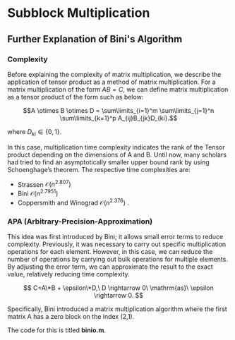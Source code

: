 # Subblock Multiplication

## Further Explanation of Bini's Algorithm 
### Complexity

Before explaining the complexity of matrix multiplication, we describe the application of tensor product as a method of matrix multiplication. For a matrix multiplication of the form $AB=C$, we can define matrix multiplication as a tensor product of the form such as below:

$$A \otimes B \otimes D = \sum\limits_{i=1}^m \sum\limits_{j=1}^n \sum\limits_{k=1}^p A_{ij}B_{jk}D_{ki}.$$

where $D_{ki} \in \{0,1\}$.

In this case, multiplication time complexity indicates the rank of the Tensor product depending on the dimensions of A and B. Until now, many scholars had tried to find an asymptotically  smaller upper bound rank by using Schoenghage’s theorem. The respective time complexities are:
 - Strassen $\mathcal{O}(n^{2.807})$
 - Bini $\mathcal{O}(n^{2.7951})$
 - Coppersmith and Winograd $\mathcal{O}(n^{2.376})$ .


### APA (Arbitrary-Precision-Approximation)
This idea was first introduced by Bini; it allows small error terms to reduce complexity. Previously, it was necessary to carry out specific multiplication operations for each element. However, in this case, we can reduce the number of operations by carrying out bulk operations for multiple elements. By adjusting the error term, we can approximate the result to the exact value, relatively reducing time complexity. 

$$ C=A\*B + \epsilon\*D,\ D \rightarrow 0\ \mathrm{as}\ \epsilon \rightarrow 0. $$

Specifically, Bini introduced a matrix multiplication algorithm where the first matrix A has a zero block on the index (2,1). 


The code for this is titled **binio.m**.
